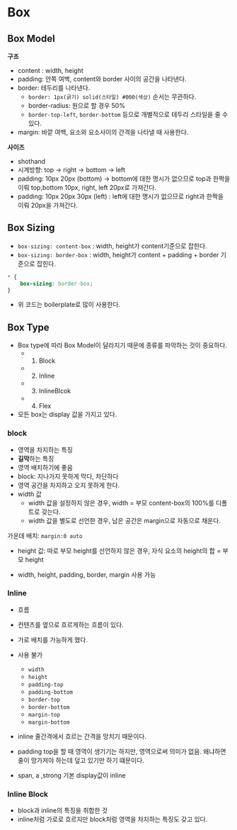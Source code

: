 # Box

## Box Model

**구조**

-   content : width, height
-   padding: 안쪽 여백, content와 border 사이의 공간을 나타낸다.
-   border: 테두리를 나타낸다.
    -   `border: 1px(굵기) solid(스타일) #000(색상)` 순서는 무관하다.
    -   border-radius: 원으로 할 경우 50%
    -   `border-top-left`, `border-bottom` 등으로 개별적으로 테두리 스타일을 줄 수 있다.
-   margin: 바깥 여백, 요소와 요소사이의 간격을 나타낼 때 사용한다.

**사이즈**

-   shothand
-   시계방향: top -> right -> bottom -> left
-   padding: 10px 20px (bottom) -> bottom에 대한 명시가 없으므로 top과 한짝을 이뤄 top,bottom 10px, right, left 20px로 가져간다.
-   padding: 10px 20px 30px (left) : left에 대한 명시가 없으므로 right과 한짝을 이뤄 20px을 가져간다.

## Box Sizing

-   `box-sizing: content-box` : width, height가 content기준으로 잡힌다.
-   `box-sizing: border-box` : width, height가 content + padding + border 기준으로 잡힌다.

```css
* {
    box-sizing: border-box;
}
```

-   위 코드는 boilerplate로 많이 사용한다.

## Box Type

-   Box type에 따라 Box Model이 달라지기 때문에 종류를 파악하는 것이 중요하다.
    -   1. Block
    -   2. Inline
    -   3. InlineBlcok
    -   4. Flex
-   모든 box는 display 값을 가지고 있다.

### block

-   영역을 차지하는 특징
-   **길막**하는 특징
-   영역 배치하기에 좋음
-   block: 지나가지 못하게 막다, 차단하다
-   영역 공간을 차지하고 오지 못하게 한다.
-   width 값
    -   width 값을 설정하지 않은 경우, width = 부모 content-box의 100%를 디폴트로 갖는다.
    -   width 값을 별도로 선언한 경우, 남은 공간은 margin으로 자동으로 채운다.

가운데 배치: `margin:0 auto`

-   height 값: 따로 부모 height를 선언하지 않은 경우, 자식 요소의 height의 합 = 부모 height

-   width, height, padding, border, margin 사용 가능

### Inline

-   흐름
-   컨텐츠를 옆으로 흐르게하는 흐름이 있다.
-   가로 배치를 가능하게 했다.
-   사용 불가

    -   `width`
    -   `height`
    -   `padding-top`
    -   `padding-bottom`
    -   `border-top`
    -   `border-bottom`
    -   `margin-top`
    -   `margin-bottom`

-   inline 줄간격에서 흐르는 간격을 망치기 때문이다.
-   padding top을 할 때 영역이 생기기는 하지만, 영역으로써 의미가 없음. 왜냐하면 줄이 망가져야 하는데 덮고 있기만 하기 떄문이다.
-   span, a ,strong 기본 display값이 inline

### Inline Block

-   block과 inline의 특징을 취합한 것
-   inline처럼 가로로 흐르지만 block처럼 영역을 차지하는 특징도 갖고 있다.
